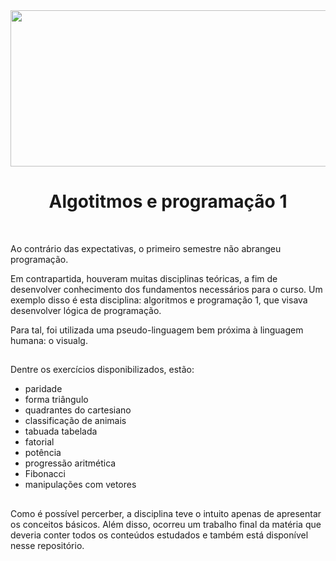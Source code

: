 <div align="center">
    <img align="center" src="https://i.pinimg.com/564x/f5/99/84/f5998401a58bba4fca83b1eb5adc8ad9.jpg" width="600px" height="250px"> 
    <h1 align="center">Algotitmos e programação 1</h1>
    
</div>

<div> 
<br>
    <p> Ao contrário das expectativas, o primeiro semestre não abrangeu programação.</p>
    <p> Em contrapartida, houveram muitas disciplinas teóricas, a fim de desenvolver conhecimento dos fundamentos necessários para o curso. Um exemplo disso é esta disciplina: algoritmos e programação 1, que visava desenvolver lógica de programação.</p>
    <p>Para tal, foi utilizada uma pseudo-linguagem bem próxima à linguagem humana: o visualg.</p>
<h2> </h2>
</div>

<div>
    <p>
        Dentre os exercícios disponibilizados, estão:
        <ul>
            <li>
                paridade
            </li>
            <li>
                forma triângulo
            </li>
            <li>
                quadrantes do cartesiano
            </li>
            <li>
                classificação de animais
            </li>
            <li>
                tabuada tabelada
            </li>
            <li>
                fatorial
            </li>
            <li>
                potência
            </li>
            <li>
                progressão aritmética
            </li>
            <li>
                Fibonacci
            </li>
            <li>
                manipulações com vetores
            </li>
        </ul>
    </p>
    <h2> </h2>
    <p>
        Como é possível percerber, a disciplina teve o intuito apenas de apresentar os conceitos básicos. Além disso, ocorreu um trabalho final da matéria que deveria conter todos os conteúdos estudados e também está disponível nesse repositório.
    </p>
</div>
